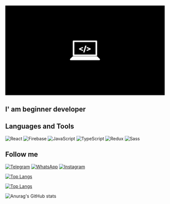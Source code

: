 ![Header](https://github.com/Baimyrzaev/baimyrzaev/blob/main/assets/header.png)

## I' am beginner developer

## Languages and Tools
![React](https://img.shields.io/badge/-React-000?style=for-the-badge&logo=react)
![Firebase](https://img.shields.io/badge/-Firebase-111111?style=for-the-badge&logo=firebase)
![JavaScript](https://img.shields.io/badge/-JavaScript-000?style=for-the-badge&logo=javascript)
![TypeScript](https://img.shields.io/badge/-TypeScript-000?style=for-the-badge&logo=typescript)
![Redux](https://img.shields.io/badge/-Redux-000?style=for-the-badge&logo=redux)
![Sass](https://img.shields.io/badge/-Sass-000?style=for-the-badge&logo=sass)

## Follow me
[![Telegram](https://img.shields.io/badge/-Telegram-000?style=for-the-badge&logo=telegram)](https://web.telegram.org/z/)
[![WhatsApp](https://img.shields.io/badge/-WhatsApp-000?style=for-the-badge&logo=whatsapp)](https://web.whatsapp.com/)
[![Instagram](https://img.shields.io/badge/-Instagram-000?style=for-the-badge&logo=instagram)](https://www.instagram.com/ebanatnatriiia/)

[![Top Langs](https://github-readme-stats.vercel.app/api/top-langs/?username=baimyrzaev&layout=compact)](https://github.com/anuraghazra/github-readme-stats)

[![Top Langs](https://github-readme-stats.vercel.app/api/top-langs/?username=anuraghazra&layout=compact)](https://github.com/anuraghazra/github-readme-stats)

![Anurag's GitHub stats](https://github-readme-stats.vercel.app/api?username=baimyrzaev&show_icons=true&theme=dracula)